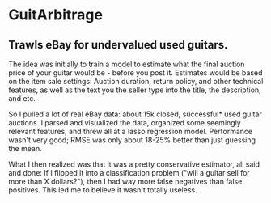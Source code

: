 # GuitArbitrage

## Trawls eBay for undervalued used guitars.

The idea was initially to train a model to estimate what the final auction price of your guitar would be - before you post it. Estimates would be based on the item sale settings: Auction duration, return policy, and other technical features, as well as the text you the seller type into the title, the description, and etc.

So I pulled a lot of real eBay data: about 15k closed, successful* used guitar auctions. I parsed and visualized the data, organized some seemingly relevant features, and threw all at a lasso regression model. Performance wasn't very good; RMSE was only about 18-25% better than just guessing the mean.

What I then realized was that it was a pretty conservative estimator, all said and done: If I flipped it into a classification problem ("will a guitar sell for more than X dollars?"), then I had way more false negatives than false positives. This led me to believe it wasn't totally useless.